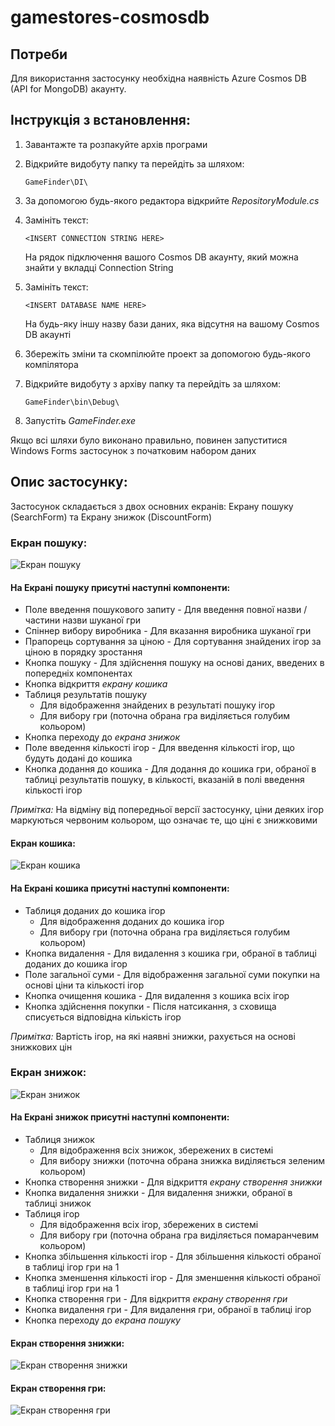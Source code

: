 # gamestores-cosmosdb

## Потреби
Для використання застосунку необхідна наявність Azure Cosmos DB (API for MongoDB) акаунту.

## Інструкція з встановлення:
1. Завантажте та розпакуйте архів програми
2. Відкрийте видобуту папку та перейдіть за шляхом:

   ```
   GameFinder\DI\
   ```
3. За допомогою будь-якого редактора відкрийте *RepositoryModule.cs*
4. Замініть текст:

   ```
   <INSERT CONNECTION STRING HERE>
   ```
   На рядок підключення вашого Cosmos DB акаунту, який можна знайти у вкладці Connection String
5. Замініть текст:

    ```
   <INSERT DATABASE NAME HERE>
   ```
   На будь-яку іншу назву бази даних, яка відсутня на вашому Cosmos DB акаунті
6. Збережіть зміни та скомпілюйте проект за допомогою будь-якого компілятора
7. Відкрийте видобуту з архіву папку та перейдіть за шляхом:
   ```
   GameFinder\bin\Debug\
   ```
8. Запустіть *GameFinder.exe*

Якщо всі шляхи було виконано правильно, повинен запуститися Windows Forms застосунок з початковим набором даних

## Опис застосунку:

Застосунок складається з двох основних екранів: Екрану пошуку (SearchForm) та Екрану знижок (DiscountForm)

### Екран пошуку:

![Екран пошуку](images/search_form.png?raw=true)

#### На Екрані пошуку присутні наступні компоненти:
- Поле введення пошукового запиту - Для введення повної назви / частини назви шуканої гри
- Спіннер вибору виробника - Для вказання виробника шуканої гри
- Прапорець сортування за ціною - Для сортування знайдених ігор за ціною в порядку зростання
- Кнопка пошуку - Для здійснення пошуку на основі даних, введених в попередніх компонентах
- Кнопка відкриття *екрану кошика*
- Таблиця результатів пошуку
   - Для відображення знайдених в результаті пошуку ігор
   - Для вибору гри (поточна обрана гра виділяється голубим кольором)
- Кнопка переходу до *екрана знижок*
- Поле введення кількості ігор - Для введення кількості ігор, що будуть додані до кошика
- Кнопка додання до кошика - Для додання до кошика гри, обраної в таблиці результатів пошуку, в кількості, вказаній в полі введення кількості ігор

*Примітка:* На відміну від попередньої версії застосунку, ціни деяких ігор маркуються червоним кольором, що означає те, що ціні є знижковими

#### Екран кошика:

![Екран кошика](images/cart_form.png?raw=true)

#### На Екрані кошика присутні наступні компоненти:
- Таблиця доданих до кошика ігор
   - Для відображення доданих до кошика ігор
   - Для вибору гри (поточна обрана гра виділяється голубим кольором)
- Кнопка видалення - Для видалення з кошика гри, обраної в таблиці доданих до кошика ігор
- Поле загальної суми - Для відображення загальної суми покупки на основі ціни та кількості ігор
- Кнопка очищення кошика - Для видалення з кошика всіх ігор
- Кнопка здійснення покупки - Після натсикання, з сховища списується відповідна кількість ігор

*Примітка:* Вартість ігор, на які наявні знижки, рахується на основі знижкових цін

### Екран знижок:

![Екран знижок](images/discount_form.png?raw=true)

#### На Екрані знижок присутні наступні компоненти:
- Таблиця знижок
   - Для відображення всіх знижок, збережених в системі
   - Для вибору знижки (поточна обрана знижка виділяється зеленим кольором)
- Кнопка створення знижки - Для відкриття *екрану створення знижки*
- Кнопка видалення знижки - Для видалення знижки, обраної в таблиці знижок
 - Таблиця ігор
   - Для відображення всіх ігор, збережених в системі
   - Для вибору гри (поточна обрана гра виділяється помаранчевим кольором)
- Кнопка збільшення кількості ігор - Для збільшення кількості обраної в таблиці ігор гри на 1
- Кнопка зменшення кількості ігор - Для зменшення кількості обраної в таблиці ігор гри на 1
- Кнопка створення гри - Для відкриття *екрану створення гри*
- Кнопка видалення гри - Для видалення гри, обраної в таблиці ігор
- Кнопка переходу до *екрана пошуку*

#### Екран створення знижки:
![Екран створення знижки](images/create_discount_form.png?raw=true)
#### Екран створення гри:
![Екран створення гри](images/create_game_form.png?raw=true)
